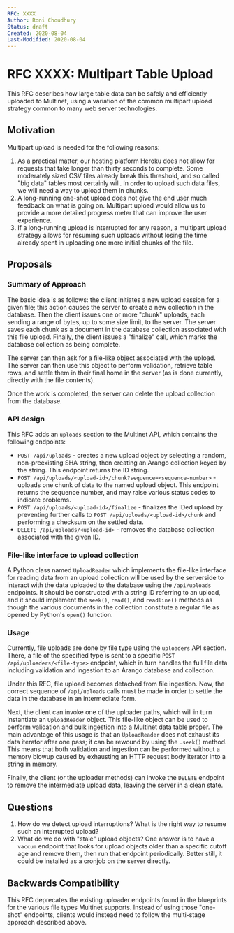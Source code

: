 ```yaml
---
RFC: XXXX
Author: Roni Choudhury
Status: draft
Created: 2020-08-04
Last-Modified: 2020-08-04
---
```


# RFC XXXX: Multipart Table Upload

This RFC describes how large table data can be safely and efficiently uploaded
to Multinet, using a variation of the common multipart upload strategy common to
many web server technologies.

## Motivation

Multipart upload is needed for the following reasons:

1. As a practical matter, our hosting platform Heroku does not allow for
   requests that take longer than thirty seconds to complete. Some moderately
   sized CSV files already break this threshold, and so called "big data" tables
   most certainly will. In order to upload such data files, we will need a way
   to upload them in chunks.
2. A long-running one-shot upload does not give the end user much feedback on
   what is going on. Multipart upload would allow us to provide a more detailed
   progress meter that can improve the user experience.
3. If a long-running upload is interrupted for any reason, a multipart upload
   strategy allows for resuming such uploads without losing the time already
   spent in uploading one more initial chunks of the file.

## Proposals

### Summary of Approach

The basic idea is as follows: the client initiates a new upload session for a
given file; this action causes the server to create a new collection in the
database. Then the client issues one or more "chunk" uploads, each sending a
range of bytes, up to some size limit, to the server. The server saves each
chunk as a document in the database collection associated with this file upload.
Finally, the client issues a "finalize" call, which marks the database
collection as being complete.

The server can then ask for a file-like object associated with the upload. The
server can then use this object to perform validation, retrieve table rows, and
settle them in their final home in the server (as is done currently, directly
with the file contents).

Once the work is completed, the server can delete the upload collection from the
database.

### API design

This RFC adds an `uploads` section to the Multinet API, which contains the
following endpoints:

- `POST /api/uploads` - creates a new upload object by selecting a random,
non-preexisting SHA string, then creating an Arango collection keyed by the
string. This endpoint returns the ID string.
- `POST /api/uploads/<upload-id>/chunk?sequence=<sequence-number>` - uploads one
chunk of data to the named upload object. This endpoint returns the sequence
number, and may raise various status codes to indicate problems.
- `POST /api/uploads/<upload-id>/finalize` - finalizes the IDed upload by
preventing further calls to `POST /api/uploads/<upload-id>/chunk` and performing
a checksum on the settled data.
- `DELETE /api/uploads/<upload-id>` - removes the database collection associated
with the given ID.

### File-like interface to upload collection

A Python class named `UploadReader` which implements the file-like interface
for reading data from an upload collection will be used by the serverside to
interact with the data uploaded to the database using the `/api/uploads`
endpoints. It should be constructed with a string ID referring to an upload, and
it should implement the `seek()`, `read()`, and `readline()` methods as though
the various documents in the collection constitute a regular file as opened by
Python's `open()` function.

### Usage

Currently, file uploads are done by file type using the `uploaders` API section.
There, a file of the specified type is sent to a specific `POST
/api/uploaders/<file-type>` endpoint, which in turn handles the full file data
including validation and ingestion to an Arango database and collection.

Under this RFC, file upload becomes detached from file ingestion. Now, the
correct sequence of `/api/uploads` calls must be made in order to settle the
data in the database in an intermediate form.

Next, the client can invoke one of the uploader paths, which will in turn
instantiate an `UploadReader` object. This file-like object can be used to
perform validation and bulk ingestion into a Multinet data table proper. The
main advantage of this usage is that an `UploadReader` does not exhaust its data
iterator after one pass; it can be rewound by using the `.seek()` method. This
means that both validation and ingestion can be performed without a memory
blowup caused by exhausting an HTTP request body iterator into a string in
memory.

Finally, the client (or the uploader methods) can invoke the `DELETE` endpoint
to remove the intermediate upload data, leaving the server in a clean state.

## Questions

1. How do we detect upload interruptions? What is the right way to resume such
   an interrupted upload?
2. What do we do with "stale" upload objects? One answer is to have a `vaccum`
   endpoint that looks for upload objects older than a specific cutoff age and
   remove them, then run that endpoint periodically. Better still, it could be
   installed as a cronjob on the server directly.

## Backwards Compatibility

This RFC deprecates the existing uploader endpoints found in the blueprints for
the various file types Multinet supports. Instead of using those "one-shot"
endpoints, clients would instead need to follow the multi-stage approach
described above.

